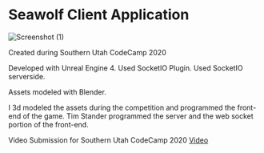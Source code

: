 # Seawolf Client Application

![Screenshot (1)](https://user-images.githubusercontent.com/31717032/115579977-e9b06880-a283-11eb-87e7-bf730e904954.png)

Created during Southern Utah CodeCamp 2020

Developed with Unreal Engine 4.
Used SocketIO Plugin.
Used SocketIO serverside.

Assets modeled with Blender.

I 3d modeled the assets during the competition and programmed the front-end of the game.
Tim Stander programmed the server and the web socket portion of the front-end.

Video Submission for Southern Utah CodeCamp 2020 [Video](https://www.youtube.com/watch?v=cdX3QgFezSk/)
